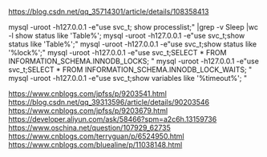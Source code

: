 https://blog.csdn.net/qq_35714301/article/details/108358413


mysql -uroot -h127.0.0.1 -e"use svc_t; show processlist;" |grep -v Sleep |wc -l
show status like 'Table%';
mysql -uroot -h127.0.0.1 -e"use svc_t;show status like 'Table%';"
mysql -uroot -h127.0.0.1 -e"use svc_t;show status like '%lock%';"
mysql -uroot -h127.0.0.1 -e"use svc_t;SELECT * FROM INFORMATION_SCHEMA.INNODB_LOCKS; "
mysql -uroot -h127.0.0.1 -e"use svc_t;SELECT * FROM INFORMATION_SCHEMA.INNODB_LOCK_WAITS;  "
mysql -uroot -h127.0.0.1 -e"use svc_t;show variables like '%timeout%'; "

https://www.cnblogs.com/jpfss/p/9203541.html
https://blog.csdn.net/qq_39313596/article/details/90203546
https://www.cnblogs.com/jpfss/p/9203679.html
https://developer.aliyun.com/ask/58466?spm=a2c6h.13159736
https://www.oschina.net/question/107929_62735
https://www.cnblogs.com/terryguan/p/6524950.html
https://www.cnblogs.com/bluealine/p/11038148.html



